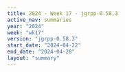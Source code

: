 ```yaml
---
title: 2024 - Week 17 - jgrpp-0.58.3
active_nav: summaries
year: "2024"
week: "wk17"
version: "jgrpp-0.58.3"
start_date: "2024-04-22"
end_date: "2024-04-28"
layout: "summary"
---
```

